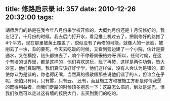 title: 修路启示录
id: 357
date: 2010-12-26 20:32:00
tags:
---

湖师后门的路是在我今年八月份来学校开修的，大概九月份还是十月份修好的，我忘记了，十月份的时候，我去后门打开水，看见推土机过去了，把刚修好的路推了4个平方，现在那里被黄土覆盖了，貌似没有了再修的可能，就像人的一张脸，被削去了一块，丑的要死，今天去吃饭的时候，又看到旁边建了一个小院，估计是要通水，又在横挖，钻头都搞去了，响个不停~~着实很给力呀~~
     所以，任何时候，在这个有墙的世界里，都是这样的，他们喜欢这玩，玩了再焚，这样是两件功劳，皆大欢喜，他们真聪明，我们真应该好好学学，他们这样做，没有人会认为是错的，即使你认为是错的，你也得闭嘴，当然真的很敬佩那些说他们错了的人，但谁会在乎呢，恐怕只有风，只有雾，只有云。
     还有，而且施工方和被施工方都是你情我愿的既得利益者，而我们走路的时候顶多抱怨一下：这路怎么搞的，到处是泥巴，但我们依然可以走过这有墙的校院大门，去买到我们的吃的。
 